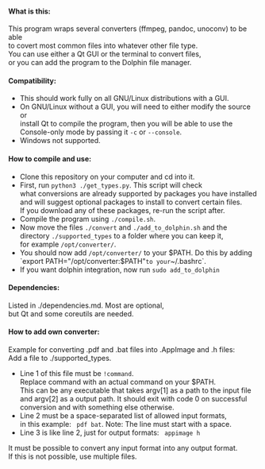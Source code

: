 #### What is this:  
  
This program wraps several converters (ffmpeg, pandoc, unoconv) to be able  
to covert most common files into whatever other file type.  
You can use either a Qt GUI or the terminal to convert files,  
or you can add the program to the Dolphin file manager.  
  
#### Compatibility:  
  
* This should work fully on all GNU/Linux distributions with a GUI.  
* On GNU/Linux without a GUI, you will need to either modify the source or  
  install Qt to compile the program, then you will be able to use the  
  Console-only mode by passing it `-c` or `--console`.  
* Windows not supported.  
  
#### How to compile and use:  
  
* Clone this repository on your computer and cd into it.  
* First, run `python3 ./get_types.py`. This script will check  
  what conversions are already supported by packages you have installed  
  and will suggest optional packages to install to convert certain files.  
  If you download any of these packages, re-run the script after.  
* Compile the program using `./compile.sh`.  
* Now move the files `./convert` and `./add_to_dolphin.sh` and the  
  directory `./supported_types` to a folder where you can keep it,  
  for example `/opt/converter/`.  
* You should now add `/opt/converter/` to your $PATH. Do this by adding  
  `export PATH="/opt/converter:$PATH"` to your `~/.bashrc`.  
* If you want dolphin integration, now run
  `sudo add_to_dolphin`
  
#### Dependencies:  
  
Listed in ./dependencies.md. Most are optional,  
but Qt and some coreutils are needed.  
  
#### How to add own converter:
  
Example for converting .pdf and .bat files into .AppImage and .h files:  
Add a file to ./supported_types.  
  
* Line 1 of this file must be `!command`.  
  Replace command with an actual command on your $PATH.  
  This can be any executable that takes argv[1] as a path to the input file  
  and argv[2] as a output path. It should exit with code 0 on successful  
  conversion and with something else otherwise.  
* Line 2 must be a space-separated list of allowed input formats,  
  in this example: ` pdf bat`. Note: The line must start with a space.  
* Line 3 is like line 2, just for output formats: ` appimage h`  
  
It must be possible to convert any input format into any output format.  
If this is not possible, use multiple files.  

